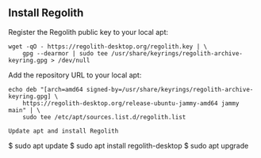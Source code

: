 ## Install Regolith

Register the Regolith public key to your local apt:

```
wget -qO - https://regolith-desktop.org/regolith.key | \
	gpg --dearmor | sudo tee /usr/share/keyrings/regolith-archive-keyring.gpg > /dev/null
```

Add the repository URL to your local apt:
```
echo deb "[arch=amd64 signed-by=/usr/share/keyrings/regolith-archive-keyring.gpg] \
	https://regolith-desktop.org/release-ubuntu-jammy-amd64 jammy main" | \
	sudo tee /etc/apt/sources.list.d/regolith.list

Update apt and install Regolith

```
$ sudo apt update
$ sudo apt install regolith-desktop
$ sudo apt upgrade
```

